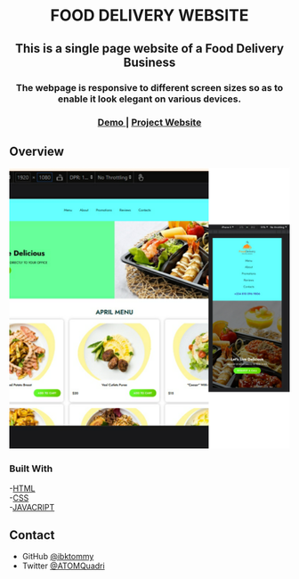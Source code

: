 <h1 align="center">FOOD DELIVERY WEBSITE</h1>

<div align="center">
   <h2>This is a single page website of a Food Delivery Business</h2>

   <h3>The webpage is responsive to different screen sizes so as to enable it look elegant on various devices.</h3>
</div>

<div align="center">
  <h3>
    <a href="https://github.com/ibktommy/Food-Delivery-Website">
      Demo
    </a>
    <span> | </span>
    <a href="https://ibktommy-food-delivery-website.netlify.app/">
      Project Website
    </a>
  </h3>
</div>

<!-- OVERVIEW -->

## Overview

![screenshot](https://github.com/ibktommy/Food-Delivery-Website/blob/master/images/screenshot.png)

### Built With

  -[HTML](https://html.com/)<br>
  -[CSS](https://www.w3schools.com/css/css_intro.asp) <br>
  -[JAVACRIPT](https://developer.mozilla.org/en-US/docs/Web/JavaScript)

  ## Contact

- GitHub [@ibktommy](https://github.com/ibktommy)
- Twitter [@ATOMQuadri](https://twitter.com/ATOMQuadri)